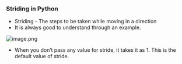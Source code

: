 ### Striding in Python

* Striding - The steps to be taken while moving in a direction
* It is always good to understand through an example.




![image.png](https://dphi-live.s3.amazonaws.com/media_uploads/image_16804dcc4d4b444b9f2b035e1ff23cdf.png)








* When you don’t pass any value for stride, it takes it as 1. This is the default value of stride.